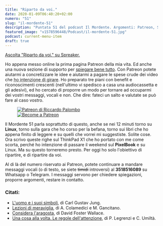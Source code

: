 ```yaml
---
title: "Riparto da voi."
date: 2020-01-09T06:40:20+02:00
numero: "51"
slug: "il-mordente-51"
description: "Puntata 51 del podcast Il Mordente. Argomenti: Patreon, Scuola di recensioni, running, e Linux. Autore: Riccardo Palombo"
featured_image: "v1578596448/Podcast/il-mordente-51.jpg"
podcast: current-menu-item
draft: true
---
```


<a class="spreaker-player" href="https://www.spreaker.com/episode/21514210" data-resource="episode_id=21514210" data-width="100%" data-height="200px" data-theme="light" data-playlist="false" data-playlist-continuous="false" data-autoplay="false" data-live-autoplay="false" data-chapters-image="true" data-episode-image-position="right" data-hide-logo="false" data-hide-likes="false" data-hide-comments="false" data-hide-sharing="false" data-hide-download="true">Ascolta "Riparto da voi." su Spreaker.</a>

Ho appena messo online la prima pagina Patreon della mia vita. Ed anche una nuova sezione di supporto per [spiegare bene tutto](/supporto/ "Diventa supporter"). Con Patreon potete aiutarmi a concretizzare le idee e aiutarmi a pagare le spese crude dei video che <abbr title="Scuola di recensioni">ho intenzione di girare</abbr>. Ho preparato tre piani con benefit e riconoscimenti crescenti (nell'ultimo vi spedisco a casa una audiocassetta e gli adesivi), ed ho cercato di proporre un modo per tornare ad occuparmi dei vostri messaggi, vocali e non. Che dire: fateci un salto e valutate se può fare al caso vostro.

<a
                        href="https://www.patreon.com/riccardopalombo"
                        target="_blank" rel="nofollow noopener" title="Vai alla pagina Patreon di Riccardo Palombo">
<figure><img src="/img/articoli/patreon-riccardo-palombo.jpg" alt="Patreon di Riccardo Palombo" class="lazyload"></br>
<img
                            src="/img/patreon-riccardopalombo.png" alt="Become a Patreon" class="lazyload">
                            </figure>
                            </a>  

Il Mordente 51 parla soprattutto di questo, anche se nei 12 minuti torno su **Linux**, torno sulla gara che ho corso per la befana, torno sui libri che ho appena finito di leggere e su quelli che vorrei mi suggestiste. Solite cose. Ora scrivo queste righe sul ThinkPad X1 che ho portato con me come scorta, perché ho intenzione di passare il weekend sul **PixelBook** e su Linux. Ma su questo torneremo presto. Per oggi ho solo l'obiettivo di ripartire, e di ripartire da voi.

Al di là del numero riservato ai Patreon, potete continuare a mandare messaggi vocali (o di testo, se siete ~~timidi~~ introversi) al <strong>3518516089</strong> su Whatsapp o Telegram. I messaggi servono per chiedere spiegazioni, proporre argomenti, restare in contatto.

### Citati:
<ul>
<li><a href="https://amzn.to/35Ck6WM" target="_blank" rel="nofollow noopener" title="Vedi il libro L'uomo e i suoi singoli">L'uomo e i suoi simboli</a>, di Carl Gustav Jung.</li>
<li><a href="https://amzn.to/2Djq3MG" target="_blank" rel="nofollow noopener" title="Vedi il libro Lezioni di meraviglia">Lezioni di meraviglia</a>, di A. Colamedici e M. Gancitano.</li>
<li><a href="https://amzn.to/2Fy51es" target="_blank" rel="nofollow noopener" title="Vedi il libro Considera l'aragosta">Considera l'aragosta</a>, di David Foster Wallace.</li>
<li><a href="https://amzn.to/2Dpd0tk" target="_blank" rel="nofollow noopener" title="Vedi il libro Una cosa alla volta. Le regole dell'attenzione">Una cosa alla volta. Le regole dell'attenzione</a>, di P. Legrenzi e C. Umiltà.</li>
</ul>